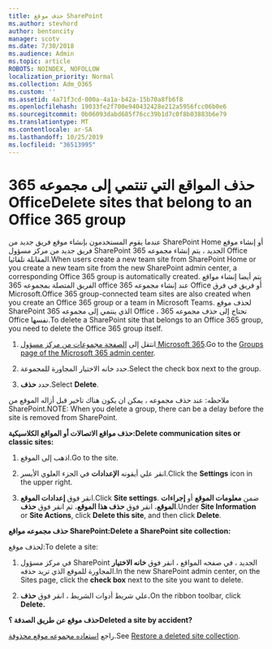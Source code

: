 ```yaml
---
title: حذف موقع SharePoint
ms.author: stevhord
author: bentoncity
manager: scotv
ms.date: 7/30/2018
ms.audience: Admin
ms.topic: article
ROBOTS: NOINDEX, NOFOLLOW
localization_priority: Normal
ms.collection: Adm_O365
ms.custom: ''
ms.assetid: 4a71f3cd-000a-4a1a-b42a-15b70a8fb6f8
ms.openlocfilehash: 19033fe2f700e940432428e212a5956fcc06b0e6
ms.sourcegitcommit: 0b06093dabd685f76cc39b1d7c0f8b03883b6e79
ms.translationtype: MT
ms.contentlocale: ar-SA
ms.lasthandoff: 10/25/2019
ms.locfileid: "36513995"
---
```

# <a name="delete-sites-that-belong-to-an-office-365-group"></a><span data-ttu-id="93ec7-102">حذف المواقع التي تنتمي إلى مجموعه 365 Office</span><span class="sxs-lookup"><span data-stu-id="93ec7-102">Delete sites that belong to an Office 365 group</span></span>

<span data-ttu-id="93ec7-103">عندما يقوم المستخدمون بإنشاء موقع فريق جديد من SharePoint Home أو إنشاء موقع فريق جديد من مركز مسؤول SharePoint الجديد ، يتم إنشاء مجموعه 365 Office المقابلة تلقائيا.</span><span class="sxs-lookup"><span data-stu-id="93ec7-103">When users create a new team site from SharePoint Home or you create a new team site from the new SharePoint admin center, a corresponding Office 365 group is automatically created.</span></span> <span data-ttu-id="93ec7-104">يتم أيضا إنشاء مواقع الفريق المتصلة بمجموعه 365 office عند إنشاء مجموعه 365 Office أو فريق في فرق Microsoft.</span><span class="sxs-lookup"><span data-stu-id="93ec7-104">Office 365 group-connected team sites are also created when you create an Office 365 group or a team in Microsoft Teams.</span></span> <span data-ttu-id="93ec7-105">لحذف موقع SharePoint الذي ينتمي إلى مجموعه 365 Office ، تحتاج إلى حذف مجموعه 365 Office نفسها.</span><span class="sxs-lookup"><span data-stu-id="93ec7-105">To delete a SharePoint site that belongs to an Office 365 group, you need to delete the Office 365 group itself.</span></span> 
  
1. <span data-ttu-id="93ec7-106">انتقل إلى [الصفحة مجموعات من مركز مسؤول Microsoft 365](https://portal.office.com/adminportal/home#/groups).</span><span class="sxs-lookup"><span data-stu-id="93ec7-106">Go to the [Groups page of the Microsoft 365 admin center](https://portal.office.com/adminportal/home#/groups).</span></span>
    
2. <span data-ttu-id="93ec7-107">حدد خانه الاختيار المجاورة للمجموعة.</span><span class="sxs-lookup"><span data-stu-id="93ec7-107">Select the check box next to the group.</span></span>
    
3. <span data-ttu-id="93ec7-108">حدد **حذف**.</span><span class="sxs-lookup"><span data-stu-id="93ec7-108">Select **Delete**.</span></span>
    
<span data-ttu-id="93ec7-109">ملاحظه: عند حذف مجموعه ، يمكن ان يكون هناك تاخير قبل أزاله الموقع من SharePoint.</span><span class="sxs-lookup"><span data-stu-id="93ec7-109">NOTE: When you delete a group, there can be a delay before the site is removed from SharePoint.</span></span>
  
<span data-ttu-id="93ec7-110">**حذف مواقع الاتصالات أو المواقع الكلاسيكية:**</span><span class="sxs-lookup"><span data-stu-id="93ec7-110">**Delete communication sites or classic sites:**</span></span>

1. <span data-ttu-id="93ec7-111">اذهب إلى الموقع.</span><span class="sxs-lookup"><span data-stu-id="93ec7-111">Go to the site.</span></span>
  
2. <span data-ttu-id="93ec7-112">انقر علي أيقونه **الإعدادات** في الجزء العلوي الأيسر.</span><span class="sxs-lookup"><span data-stu-id="93ec7-112">Click the **Settings** icon in the upper right.</span></span> 
  
3. <span data-ttu-id="93ec7-113">انقر فوق **إعدادات الموقع**.</span><span class="sxs-lookup"><span data-stu-id="93ec7-113">Click **Site settings**.</span></span> <span data-ttu-id="93ec7-114">ضمن **معلومات الموقع** أو **إجراءات الموقع**، انقر فوق **حذف هذا الموقع**، ثم انقر فوق **حذف**.</span><span class="sxs-lookup"><span data-stu-id="93ec7-114">Under **Site Information** or **Site Actions**, click **Delete this site**, and then click **Delete**.</span></span>
  
<span data-ttu-id="93ec7-115">**حذف مجموعه مواقع SharePoint:**</span><span class="sxs-lookup"><span data-stu-id="93ec7-115">**Delete a SharePoint site collection:**</span></span>

<span data-ttu-id="93ec7-116">لحذف موقع:</span><span class="sxs-lookup"><span data-stu-id="93ec7-116">To delete a site:</span></span>
  
1. <span data-ttu-id="93ec7-117">في مركز مسؤول SharePoint الجديد ، في صفحه المواقع ، انقر فوق **خانه الاختيار** المجاورة للموقع الذي تريد حذفه.</span><span class="sxs-lookup"><span data-stu-id="93ec7-117">In the new SharePoint admin center, on the Sites page, click the **check box** next to the site you want to delete.</span></span> 
    
2. <span data-ttu-id="93ec7-118">علي شريط أدوات الشريط ، انقر فوق **حذف.**</span><span class="sxs-lookup"><span data-stu-id="93ec7-118">On the ribbon toolbar, click **Delete.**</span></span>
    
<span data-ttu-id="93ec7-119">**حذف موقع عن طريق الصدفة ؟**</span><span class="sxs-lookup"><span data-stu-id="93ec7-119">**Deleted a site by accident?**</span></span>

<span data-ttu-id="93ec7-120">راجع [استعاده مجموعه موقع محذوفة](https://go.microsoft.com/fwlink/?linkid=867660).</span><span class="sxs-lookup"><span data-stu-id="93ec7-120">See [Restore a deleted site collection](https://go.microsoft.com/fwlink/?linkid=867660).</span></span>
  

